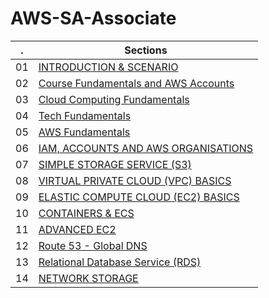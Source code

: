 # AWS-SA-Associate

. | Sections
---|---
01 | [INTRODUCTION & SCENARIO](docs/01%20INTRODUCTION%20%26%20SCENARIO.md)
02 | [Course Fundamentals and AWS Accounts](docs/02%20Course%20Fundamentals%20and%20AWS%20Accounts.md)
03 | [Cloud Computing Fundamentals](docs/03%20Cloud%20Computing%20Fundamentals.md)
04 | [Tech Fundamentals](docs/04%20Tech%20Fundamentals.md)
05 | [AWS Fundamentals](docs/05%20AWS%20Fundamentals.md)
06 | [IAM, ACCOUNTS AND AWS ORGANISATIONS](docs/06%20IAM%2C%20ACCOUNTS%20AND%20AWS%20ORGANISATIONS.md)
07 | [SIMPLE STORAGE SERVICE (S3)](docs/07%20SIMPLE%20STORAGE%20SERVICE%20(S3).md)
08 | [VIRTUAL PRIVATE CLOUD (VPC) BASICS](docs/08%20VIRTUAL%20PRIVATE%20CLOUD%20(VPC)%20BASICS.md)
09 | [ELASTIC COMPUTE CLOUD (EC2) BASICS](docs/09%20ELASTIC%20COMPUTE%20CLOUD%20(EC2)%20BASICS.md)
10 | [CONTAINERS & ECS](docs/10%20CONTAINERS%20%26%20ECS.md)
11 | [ADVANCED EC2](docs/11%20ADVANCED%20EC2.md)
12 | [Route 53 - Global DNS](docs/12%20Route%2053%20-%20Global%20DNS.md)
13 | [Relational Database Service (RDS)](docs/13%20Relational%20Database%20Service%20(RDS).md)
14 | [NETWORK STORAGE](docs/14%20NETWORK%20STORAGE.md)


